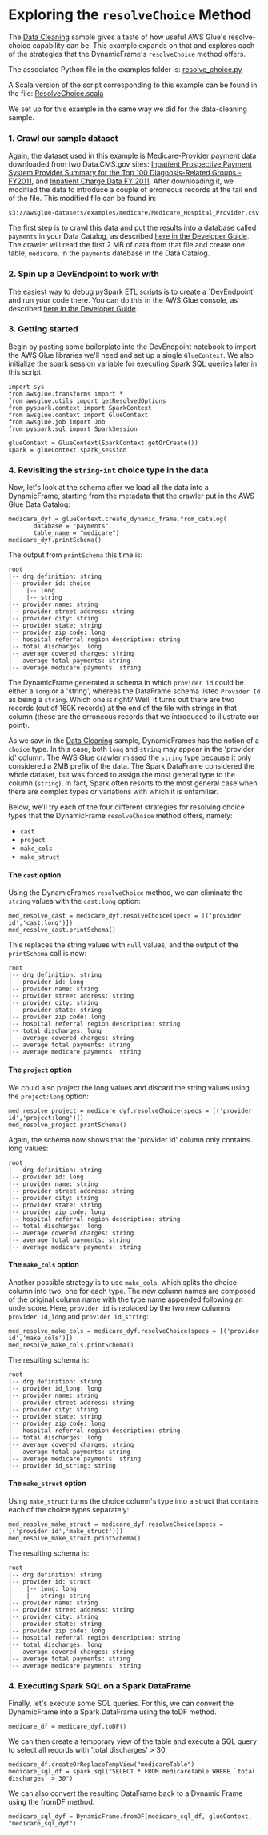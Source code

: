 # Exploring the `resolveChoice` Method

The [Data Cleaning](data_cleaning_and_lambda.md) sample 
gives a taste of how useful AWS Glue's resolve-choice capability
can be. This example expands on that and explores each of the
strategies that the DynamicFrame's `resolveChoice` method offers.

The associated Python file in the examples folder is: [resolve_choice.py](resolve_choice.py)

A Scala version of the script corresponding to this example can be found in the file: [ResolveChoice.scala](ResolveChoice.scala)

We set up for this example in the same way we did for the data-cleaning
sample.

### 1. Crawl our sample dataset

Again, the dataset used in this example is Medicare-Provider payment data downloaded from two
Data.CMS.gov sites: [Inpatient Prospective Payment System Provider Summary for the Top 100 Diagnosis-Related Groups - FY2011](https://data.cms.gov/Medicare-Inpatient/Inpatient-Prospective-Payment-System-IPPS-Provider/97k6-zzx3), and
[Inpatient Charge Data FY 2011](https://www.cms.gov/Research-Statistics-Data-and-Systems/Statistics-Trends-and-Reports/Medicare-Provider-Charge-Data/Inpatient2011.html).
After downloading it, we modified the data to introduce a couple of erroneous records at the tail end of the file.
This modified file can be found in:

    s3://awsglue-datasets/examples/medicare/Medicare_Hospital_Provider.csv

The first step is to crawl this data and put the results into a database called `payments`
in your Data Catalog, as described [here in the Developer Guide](http://docs.aws.amazon.com/glue/latest/dg/console-crawlers.html).
The crawler will read the first 2 MB of data from that file and create one table, `medicare`,
in the `payments` datebase in the Data Catalog.


### 2. Spin up a DevEndpoint to work with

The easiest way to debug pySpark ETL scripts is to create a `DevEndpoint'
and run your code there.  You can do this in the AWS Glue console, as described
[here in the Developer Guide](http://docs.aws.amazon.com/glue/latest/dg/tutorial-development-endpoint-notebook.html).


### 3. Getting started

Begin by pasting some boilerplate into the DevEndpoint notebook to import the
AWS Glue libraries we'll need and set up a single `GlueContext`. We also initialize
the spark session variable for executing Spark SQL queries later in this script.

    import sys
    from awsglue.transforms import *
    from awsglue.utils import getResolvedOptions
    from pyspark.context import SparkContext
    from awsglue.context import GlueContext
    from awsglue.job import Job
    from pyspark.sql import SparkSession

    glueContext = GlueContext(SparkContext.getOrCreate())
    spark = glueContext.spark_session

### 4. Revisiting the `string`-`int` choice type in the data

Now, let's look at the schema after we load all the data into a DynamicFrame,
starting from the metadata that the crawler put in the AWS Glue Data Catalog:

    medicare_dyf = glueContext.create_dynamic_frame.from_catalog(
           database = "payments",
           table_name = "medicare")
    medicare_dyf.printSchema()

The output from `printSchema` this time is:

    root
    |-- drg definition: string
    |-- provider id: choice
    |    |-- long
    |    |-- string
    |-- provider name: string
    |-- provider street address: string
    |-- provider city: string
    |-- provider state: string
    |-- provider zip code: long
    |-- hospital referral region description: string
    |-- total discharges: long
    |-- average covered charges: string
    |-- average total payments: string
    |-- average medicare payments: string

The DynamicFrame generated a schema in which `provider id` could be either a `long`
or a 'string', whereas the DataFrame schema listed `Provider Id` as being a `string`.
Which one is right? Well, it turns out there are two records (out of 160K records)
at the end of the file with strings in that column (these are the erroneous records
that we introduced to illustrate our point).

As we saw in the [Data Cleaning](data_cleaning_and_lambda.md) sample, DynamicFrames
has the notion of a `choice` type. In this case, both `long` and `string` may appear
in the 'provider id' column. The AWS Glue crawler missed the `string` type
because it only considered a 2MB prefix of the data. The Spark DataFrame considered the
whole dataset, but was forced to assign the most general type to the column (`string`).
In fact, Spark often resorts to the most general case when there are complex types or
variations with which it is unfamiliar.

Below, we'll try each of the four different strategies for resolving choice types
that the DynamicFrame `resolveChoice` method offers, namely:

 - `cast`
 - `project`
 - `make_cols`
 - `make_struct`

#### The `cast` option
Using the DynamicFrames `resolveChoice` method, we can eliminate the `string` values
with the `cast:long` option:

    med_resolve_cast = medicare_dyf.resolveChoice(specs = [('provider id','cast:long')])
    med_resolve_cast.printSchema()

This replaces the string values with `null` values, and the output of the `printSchema`
call is now:

    root
    |-- drg definition: string
    |-- provider id: long
    |-- provider name: string
    |-- provider street address: string
    |-- provider city: string
    |-- provider state: string
    |-- provider zip code: long
    |-- hospital referral region description: string
    |-- total discharges: long
    |-- average covered charges: string
    |-- average total payments: string
    |-- average medicare payments: string


#### The `project` option
We could also project the long values and discard the string values using the
`project:long` option:

    med_resolve_project = medicare_dyf.resolveChoice(specs = [('provider id','project:long')])
    med_resolve_project.printSchema()
  
Again, the schema now shows that the 'provider id' column only contains long values:

    root
    |-- drg definition: string
    |-- provider id: long
    |-- provider name: string
    |-- provider street address: string
    |-- provider city: string
    |-- provider state: string
    |-- provider zip code: long
    |-- hospital referral region description: string
    |-- total discharges: long
    |-- average covered charges: string
    |-- average total payments: string
    |-- average medicare payments: string

#### The `make_cols` option
Another possible strategy is to use `make_cols`, which splits the choice
column into two, one for each type. The new column names are composed of
the original column name with the type name appended following an underscore.
Here, `provider id` is replaced by the two new columns `provider id_long`
and `provider id_string`:

    med_resolve_make_cols = medicare_dyf.resolveChoice(specs = [('provider id','make_cols')])
    med_resolve_make_cols.printSchema()

The resulting schema is:

    root
    |-- drg definition: string
    |-- provider id_long: long
    |-- provider name: string
    |-- provider street address: string
    |-- provider city: string
    |-- provider state: string
    |-- provider zip code: long
    |-- hospital referral region description: string
    |-- total discharges: long
    |-- average covered charges: string
    |-- average total payments: string
    |-- average medicare payments: string
    |-- provider id_string: string

  
#### The `make_struct` option
Using `make_struct` turns the choice column's type into a struct
that contains each of the choice types separately:

    med_resolve_make_struct = medicare_dyf.resolveChoice(specs = [('provider id','make_struct')])
    med_resolve_make_struct.printSchema()

The resulting schema is:

    root
    |-- drg definition: string
    |-- provider id: struct
    |    |-- long: long
    |    |-- string: string
    |-- provider name: string
    |-- provider street address: string
    |-- provider city: string
    |-- provider state: string
    |-- provider zip code: long
    |-- hospital referral region description: string
    |-- total discharges: long
    |-- average covered charges: string
    |-- average total payments: string
    |-- average medicare payments: string

### 4. Executing Spark SQL on a Spark DataFrame

Finally, let's execute some SQL queries. For this, we can convert the
DynamicFrame into a Spark DataFrame using the toDF method.

    medicare_df = medicare_dyf.toDF()

We can then create a temporary view of the table and execute a SQL
query to select all records with 'total discharges' > 30.

    medicare_df.createOrReplaceTempView("medicareTable")
    medicare_sql_df = spark.sql("SELECT * FROM medicareTable WHERE `total discharges` > 30")

We can also convert the resulting DataFrame back to a Dynamic Frame
using the fromDF method.

    medicare_sql_dyf = DynamicFrame.fromDF(medicare_sql_df, glueContext, "medicare_sql_dyf")

